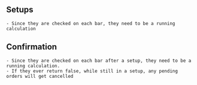 ## Setups

    - Since they are checked on each bar, they need to be a running calculation

## Confirmation

    - Since they are checked on each bar after a setup, they need to be a running calculation.
    - If they ever return false, while still in a setup, any pending orders will get cancelled
